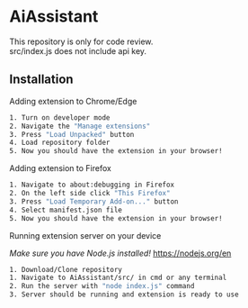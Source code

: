 # AiAssistant

This repository is only for code review.   
src/index.js does not include api key.

## Installation

Adding extension to Chrome/Edge

```bash
1. Turn on developer mode
2. Navigate the "Manage extensions"
3. Press "Load Unpacked" button
4. Load repository folder
5. Now you should have the extension in your browser!
```

Adding extension to Firefox

```bash
1. Navigate to about:debugging in Firefox
2. On the left side click "This Firefox"
3. Press "Load Temporary Add-on..." button
4. Select manifest.json file
5. Now you should have the extension in your browser!
```
Running extension server on your device

_Make sure you have Node.js installed!_ https://nodejs.org/en
```bash
1. Download/Clone repository
1. Navigate to AiAssistant/src/ in cmd or any terminal
2. Run the server with "node index.js" command
3. Server should be running and extension is ready to use
```
